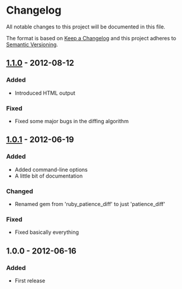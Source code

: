 # Changelog

All notable changes to this project will be documented in this file.

The format is based on [Keep a Changelog](http://keepachangelog.com/en/1.0.0/)
and this project adheres to [Semantic Versioning](http://semver.org/spec/v2.0.0.html).

## [1.1.0] - 2012-08-12
### Added
* Introduced HTML output

### Fixed
* Fixed some major bugs in the diffing algorithm

## [1.0.1] - 2012-06-19

### Added
* Added command-line options
* A little bit of documentation

### Changed
* Renamed gem from 'ruby_patience_diff' to just 'patience_diff'

### Fixed
* Fixed basically everything

## 1.0.0 - 2012-06-16

### Added
* First release

[1.1.0]: https://github.com/watt/ruby_patience_diff/compare/v1.0.1...v1.1.0
[1.0.1]: https://github.com/watt/ruby_patience_diff/compare/v1.0.0...v1.0.1
